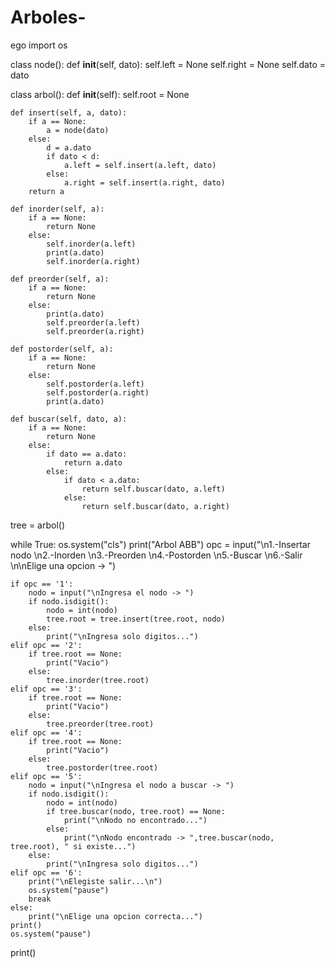 # Arboles-
ego
import os

class node():
    def __init__(self, dato):
        self.left = None
        self.right = None
        self.dato = dato

class arbol():
    def __init__(self):
        self.root = None
        
    def insert(self, a, dato):
        if a == None:
            a = node(dato)
        else:
            d = a.dato
            if dato < d:
                a.left = self.insert(a.left, dato)
            else:
                a.right = self.insert(a.right, dato)
        return a

    def inorder(self, a):
        if a == None:
            return None
        else:
            self.inorder(a.left)
            print(a.dato)
            self.inorder(a.right)

    def preorder(self, a):
        if a == None:
            return None
        else:
            print(a.dato)
            self.preorder(a.left)
            self.preorder(a.right)

    def postorder(self, a):
        if a == None:
            return None
        else:
            self.postorder(a.left)
            self.postorder(a.right)
            print(a.dato)

    def buscar(self, dato, a):
        if a == None:
            return None
        else:
            if dato == a.dato:
                return a.dato
            else:
                if dato < a.dato:
                    return self.buscar(dato, a.left)
                else:
                    return self.buscar(dato, a.right)

tree = arbol()

while True:
    os.system("cls")
    print("Arbol ABB")
    opc = input("\n1.-Insertar nodo \n2.-Inorden \n3.-Preorden \n4.-Postorden \n5.-Buscar \n6.-Salir \n\nElige una opcion -> ")

    if opc == '1':
        nodo = input("\nIngresa el nodo -> ")
        if nodo.isdigit():
            nodo = int(nodo)
            tree.root = tree.insert(tree.root, nodo)
        else:
            print("\nIngresa solo digitos...")
    elif opc == '2':
        if tree.root == None:
            print("Vacio")
        else:
            tree.inorder(tree.root)
    elif opc == '3':
        if tree.root == None:
            print("Vacio")
        else:
            tree.preorder(tree.root)
    elif opc == '4':
        if tree.root == None:
            print("Vacio")
        else:
            tree.postorder(tree.root)
    elif opc == '5':
        nodo = input("\nIngresa el nodo a buscar -> ")
        if nodo.isdigit():
            nodo = int(nodo)
            if tree.buscar(nodo, tree.root) == None:
                print("\nNodo no encontrado...")
            else:
                print("\nNodo encontrado -> ",tree.buscar(nodo, tree.root), " si existe...")
        else:
            print("\nIngresa solo digitos...")        
    elif opc == '6':
        print("\nElegiste salir...\n")
        os.system("pause")
        break
    else:
        print("\nElige una opcion correcta...")
    print()
    os.system("pause")

print()

